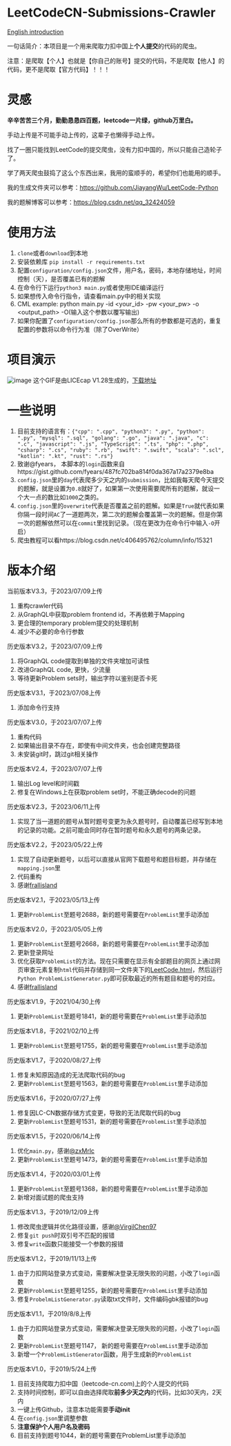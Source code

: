 # LeetCodeCN-Submissions-Crawler
[English introduction](https://github.com/JiayangWu/LeetCodeCN-Submissions-Crawler/blob/master/README-EN.md#leetcodecn-submissions-crawler)

一句话简介：本项目是一个用来爬取力扣中国上**个人提交**的代码的爬虫。

注意：是爬取【个人】也就是【你自己的账号】提交的代码，不是爬取【他人】的代码，更不是爬取【官方代码】！！！

# 灵感
**辛辛苦苦三个月，勤勤恳恳四百题，leetcode一片绿，github万里白。**

手动上传是不可能手动上传的，这辈子也懒得手动上传。

找了一圈只能找到LeetCode的提交爬虫，没有力扣中国的，所以只能自己造轮子了。

学了两天爬虫鼓捣了这么个东西出来，我用的蛮顺手的，希望你们也能用的顺手。

我的生成文件夹可以参考：https://github.com/JiayangWu/LeetCode-Python

我的题解博客可以参考：https://blog.csdn.net/qq_32424059

# 使用方法
1. `clone`或者`download`到本地
2. 安装依赖库 `pip install -r requirements.txt`
3. 配置`configuration/config.json`文件，用户名，密码，本地存储地址，时间控制（天），是否覆盖已有的题解
4. 在命令行下运行`python3 main.py`或者使用IDE编译运行
5. 如果想传入命令行指令，请查看main.py中的相关实现
6. CML example: python main.py -id <your_id> -pw <your_pw> -o <output_path> -O(输入这个参数以覆写输出)
7. 如果你配置了`configuration/config.json`那么所有的参数都是可选的，重复配置的参数将以命令行为准（除了OverWrite）

# 项目演示
![image](https://github.com/JiayangWu/LeetCodeCN-Submissions-Crawler/blob/master/doc/demo.gif)
这个GIF是由LICEcap V1.28生成的，[下载地址](https://www.cockos.com/licecap/)

# 一些说明
1. 目前支持的语言有：`{"cpp": ".cpp", "python3": ".py", "python": ".py", "mysql": ".sql", "golang": ".go", "java": ".java",
                   "c": ".c", "javascript": ".js", "TypeScript": ".ts", "php": ".php", "csharp": ".cs", "ruby": ".rb", "swift": ".swift",
                   "scala": ".scl", "kotlin": ".kt", "rust": ".rs"}`
2. 致谢@fyears， 本脚本的`login`函数来自https://gist.github.com/fyears/487fc702ba814f0da367a17a2379e8ba
3. `config.json`里的`day`代表爬多少天之内的`submission`，比如我每天爬今天提交的题解，就是设置为`0.8`就好了，如果第一次使用需要爬所有的题解，就设一个大一点的数比如`1000`之类的。
4. `config.json`里的`overwrite`代表是否覆盖之前的题解。如果是`True`就代表如果你隔一段时间`AC`了一道题两次，第二次的题解会覆盖第一次的题解。但是你第一次的题解依然可以在`commit`里找到记录。（现在更改为在命令行中输入`-O`开启）
5. 爬虫教程可以看https://blog.csdn.net/c406495762/column/info/15321

# 版本介绍
当前版本V3.3，于2023/07/09上传
1. 重构crawler代码
2. 从GraphQL中获取problem frontend id，不再依赖于Mapping
3. 更合理的temporary problem提交的处理机制
4. 减少不必要的命令行参数

历史版本V3.2，于2023/07/09上传
1. 将GraphQL code提取到单独的文件夹增加可读性
2. 改进GraphQL code, 更快，少流量
3. 等待更新Problem sets时，输出字符以鉴别是否卡死

历史版本V3.1，于2023/07/08上传
1. 添加命令行支持

历史版本V3.0，于2023/07/07上传
1. 重构代码
2. 如果输出目录不存在，即使有中间文件夹，也会创建完整路径
3. 未安装git时，跳过git相关操作


历史版本V2.4，于2023/07/07上传
1. 输出Log level和时间戳
2. 修复在Windows上在获取problem set时，不能正确decode的问题


历史版本V2.3，于2023/06/11上传
1. 实现了当一道题的题号从暂时题号变更为永久题号时，自动覆盖已经写到本地的记录的功能。之前可能会同时存在暂时题号和永久题号的两条记录。

历史版本V2.2，于2023/05/22上传
1. 实现了自动更新题号，以后可以直接从官网下载题号和题目标题，并存储在`mapping.json`里
2. 代码重构
3. 感谢[frallisland](https://github.com/frallisland)

历史版本V2.1，于2023/05/13上传
1. 更新`ProblemList`至题号2688，新的题号需要在`ProblemList`里手动添加

历史版本V2.0，于2023/05/05上传
1. 更新`ProblemList`至题号2668，新的题号需要在`ProblemList`里手动添加
2. 更新登录网址
3. 优化获取`ProblemList`的方法。现在只需要在显示有全部题目的网页上通过网页审查元素复制`html`代码并存储到同一文件夹下的[LeetCode.html](https://github.com/JiayangWu/LeetCode-Crawler-Sample-HTML)，然后运行`Python ProblemListGenerator.py`即可获取最近的所有题目和题号的对应。
4. 感谢[frallisland](https://github.com/frallisland)

历史版本V1.9，于2021/04/30上传
1. 更新`ProblemList`至题号1841，新的题号需要在`ProblemList`里手动添加

历史版本V1.8，于2021/02/10上传
1. 更新`ProblemList`至题号1755，新的题号需要在`ProblemList`里手动添加

历史版本V1.7，于2020/08/27上传
1. 修复未知原因造成的无法爬取代码的bug
2. 更新`ProblemList`至题号1563，新的题号需要在`ProblemList`里手动添加

历史版本V1.6，于2020/07/27上传
1. 修复因LC-CN数据存储方式变更，导致的无法爬取代码的bug
2. 更新`ProblemList`至题号1531，新的题号需要在`ProblemList`里手动添加

历史版本V1.5，于2020/06/14上传
1. 优化`main.py`，感谢[@zxMrlc](https://github.com/zxmrlc)
2. 更新`ProblemList`至题号1473，新的题号需要在`ProblemList`里手动添加

历史版本V1.4，于2020/03/01上传
1. 更新`ProblemList`至题号1368，新的题号需要在`ProblemList`里手动添加
2. 新增对面试题的爬虫支持

历史版本V1.3，于2019/12/09上传
1. 修改爬虫逻辑并优化路径设置，感谢[@VirgilChen97](https://github.com/VirgilChen97)
3. 修复`git push`时双引号不匹配的报错
4. 修复`write`函数只能接受一个参数的报错

历史版本V1.2，于2019/11/13上传
1. 由于力扣网站登录方式变动，需要解决登录无限失败的问题，小改了`login`函数
2. 更新`ProblemList`至题号1255，新的题号需要在`ProblemList`里手动添加
3. 修复`ProbelmListGenerator.py`读取txt文件时，文件编码gbk报错的bug

历史版本V1.1，于2019/8/8上传
1. 由于力扣网站登录方式变动，需要解决登录无限失败的问题，小改了`login`函数
2. 更新`ProblemList`至题号1147， 新的题号需要在`ProblemList`里手动添加
3. 新增一个`ProblemListGenerator`函数，用于生成新的`ProblemList`

历史版本V1.0，于2019/5/24上传
1. 目前支持爬取力扣中国（leetcode-cn.com)上的个人提交的代码
2. 支持时间控制，即可以自由选择爬取**前多少天之内**的代码，比如30天内，2天内
3. 一键上传Github，注意本功能需要**手动init**
4. 在`config.json`里调整参数
5. **注意保护个人用户名及密码**
6. 目前支持到题号1044，新的题号需要在ProblemList里手动添加

